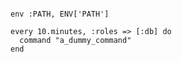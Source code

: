<!-- layout:code post: 2013-01-20-whenever_target-your-database-server -->

```

env :PATH, ENV['PATH']

every 10.minutes, :roles => [:db] do
  command "a_dummy_command"
end

```
